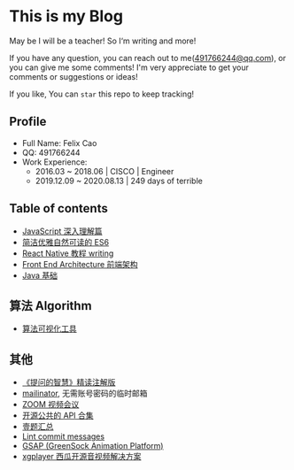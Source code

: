 # This is my Blog

May be I will be a teacher! So I‘m writing and more!

If you have any question, you can reach out to me(491766244@qq.com), or you can give me some comments! I'm very appreciate to get your comments or suggestions or ideas!

If you like, You can `star` this repo to keep tracking! 

## Profile
- Full Name: Felix Cao
- QQ: 491766244
- Work Experience:
    - 2016.03 ~ 2018.06 | CISCO | Engineer
    - 2019.12.09 ~ 2020.08.13 | 249 days of terrible 

## Table of contents

- [JavaScript 深入理解篇](https://github.com/felix-cao/Blog/blob/master/JavaScript.md)
- [简洁优雅自然可读的 ES6](https://github.com/felix-cao/Blog/blob/master/ES6.md)
- [React Native 教程 writing](https://github.com/felix-cao/Blog/blob/master/react-native-tutorial.md)
- [Front End Architecture 前端架构](https://github.com/felix-cao/Blog/blob/master/architecture-front-end.md)
- [Java 基础](https://github.com/felix-cao/Blog/blob/master/java.md)

## 算法 Algorithm
- [算法可视化工具](http://algorithm-visualizer.org)

## 其他
- [《提问的智慧》精读注解版](https://hacpai.com/article/1536377163156)
- [mailinator](https://www.mailinator.com/), 无需账号密码的临时邮箱
- [ZOOM 视频会议](https://zoom.us/pricing)
- [开源公共的 API 合集](https://github.com/toddmotto/public-apis)
- [壹题汇总](https://github.com/Advanced-Frontend/Daily-Interview-Question)
- [Lint commit messages](https://github.com/conventional-changelog/commitlint)
- [GSAP (GreenSock Animation Platform)](https://github.com/greensock/GSAP)
- [xgplayer 西瓜开源音视频解决方案](https://github.com/bytedance/xgplayer)
